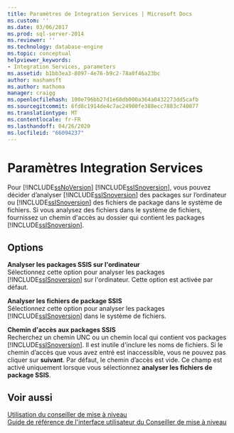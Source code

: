 ```yaml
---
title: Paramètres de Integration Services | Microsoft Docs
ms.custom: ''
ms.date: 03/06/2017
ms.prod: sql-server-2014
ms.reviewer: ''
ms.technology: database-engine
ms.topic: conceptual
helpviewer_keywords:
- Integration Services, parameters
ms.assetid: b1bb3ea3-8097-4e76-b9c2-78a0f46a23bc
author: mashamsft
ms.author: mathoma
manager: craigg
ms.openlocfilehash: 100e796bb27d1e60db000a364a0432273dd5cafb
ms.sourcegitcommit: 6fd8c1914de4c7ac24900fe388ecc7883c740077
ms.translationtype: MT
ms.contentlocale: fr-FR
ms.lasthandoff: 04/26/2020
ms.locfileid: "66094237"
---
```

# <a name="integration-services-parameters"></a>Paramètres Integration Services
  Pour [!INCLUDE[ssNoVersion](../../includes/ssnoversion-md.md)] [!INCLUDE[ssISnoversion](../../includes/ssisnoversion-md.md)], vous pouvez décider d’analyser [!INCLUDE[ssISnoversion](../../includes/ssisnoversion-md.md)] des packages sur l’ordinateur ou [!INCLUDE[ssISnoversion](../../includes/ssisnoversion-md.md)] des fichiers de package dans le système de fichiers. Si vous analysez des fichiers dans le système de fichiers, fournissez un chemin d'accès au dossier qui contient les packages [!INCLUDE[ssISnoversion](../../includes/ssisnoversion-md.md)].  
  
## <a name="options"></a>Options  
 **Analyser les packages SSIS sur l'ordinateur**  
 Sélectionnez cette option pour analyser les packages [!INCLUDE[ssISnoversion](../../includes/ssisnoversion-md.md)] sur l'ordinateur. Cette option est activée par défaut.  
  
 **Analyser les fichiers de package SSIS**  
 Sélectionnez cette option pour analyser les packages [!INCLUDE[ssISnoversion](../../includes/ssisnoversion-md.md)] dans le système de fichiers.  
  
 **Chemin d'accès aux packages SSIS**  
 Recherchez un chemin UNC ou un chemin local qui contient vos packages [!INCLUDE[ssISnoversion](../../includes/ssisnoversion-md.md)]. Il est inutile d'inclure les noms de fichiers. Si le chemin d’accès que vous avez entré est inaccessible, vous ne pouvez pas cliquer sur **suivant**. Par défaut, le chemin d’accès est vide. Ce champ est activé uniquement lorsque vous sélectionnez **analyser les fichiers de package SSIS**.  
  
## <a name="see-also"></a>Voir aussi  
 [Utilisation du conseiller de mise à niveau](../../../2014/sql-server/install/working-with-upgrade-advisor.md)   
 [Guide de référence de l'interface utilisateur du Conseiller de mise à niveau](../../../2014/sql-server/install/upgrade-advisor-user-interface-reference.md)  
  
  
